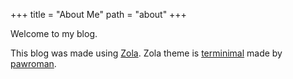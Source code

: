 +++
title = "About Me"
path = "about"
+++

Welcome to my blog.

This blog was made using [Zola](https://www.getzola.org/). Zola theme is [terminimal](https://github.com/pawroman/zola-theme-terminimal) made by [pawroman](https://github.com/pawroman).
